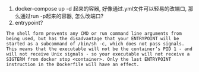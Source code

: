 1. docker-compose up -d 起来的容器, 好像通过.yml文件可以轻易的改端口, 那么通过run -p起来的容器, 怎么改端口?  
2. entrypoint?
```
The shell form prevents any CMD or run command line arguments from being used, but has the disadvantage that your ENTRYPOINT will be started as a subcommand of /bin/sh -c, which does not pass signals. This means that the executable will not be the container’s PID 1 - and will not receive Unix signals - so your executable will not receive a SIGTERM from docker stop <container>. Only the last ENTRYPOINT instruction in the Dockerfile will have an effect.
```

